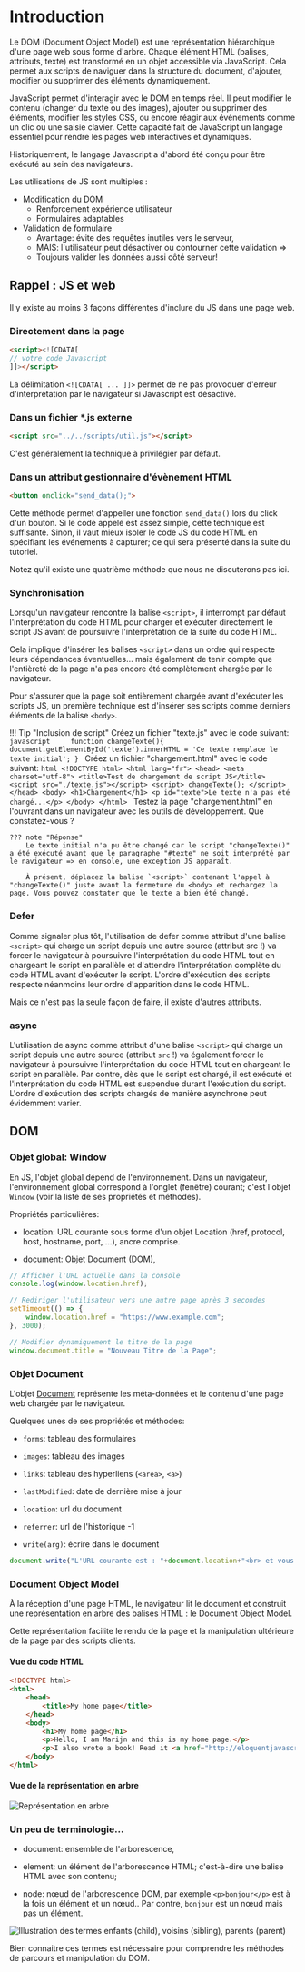 # Introduction

Le DOM (Document Object Model) est une représentation hiérarchique d'une page web sous forme d'arbre. Chaque élément HTML (balises, attributs, texte) est transformé en un objet accessible via JavaScript. Cela permet aux scripts de naviguer dans la structure du document, d'ajouter, modifier ou supprimer des éléments dynamiquement.

JavaScript permet d'interagir avec le DOM en temps réel. Il peut modifier le contenu (changer du texte ou des images), ajouter ou supprimer des éléments, modifier les styles CSS, ou encore réagir aux événements comme un clic ou une saisie clavier. Cette capacité fait de JavaScript un langage essentiel pour rendre les pages web interactives et dynamiques.

Historiquement, le langage Javascript a d'abord été conçu pour être exécuté au sein des navigateurs.

Les utilisations de JS sont multiples :

- Modification du DOM
    - Renforcement expérience utilisateur
    - Formulaires adaptables
- Validation de formulaire
    - Avantage: évite des requêtes inutiles vers le serveur,
    - MAIS: l'utilisateur peut désactiver ou contourner cette validation =>
    - Toujours valider les données aussi côté serveur!

## Rappel : JS et web

Il y existe au moins 3 façons différentes d'inclure du JS dans une page web.

### Directement dans la page

```html
<script><![CDATA[
// votre code Javascript
]]></script>
```

La délimitation `<![CDATA[ ... ]]>` permet de ne pas provoquer d'erreur d'interprétation par le navigateur si Javascript est désactivé.

### Dans un fichier *.js externe
```html
<script src="../../scripts/util.js"></script>
```

C'est généralement la technique à privilégier par défaut. 


### Dans un attribut gestionnaire d'évènement HTML
```html
<button onclick="send_data();">
```
Cette méthode permet d'appeller une fonction `send_data()` lors du click d'un bouton. Si le code appelé est assez simple, cette technique est suffisante. Sinon, il vaut mieux isoler le code JS du code HTML en spécifiant les événements à capturer; ce qui sera présenté dans la suite du tutoriel.

Notez qu'il existe une quatrième méthode que nous ne discuterons pas ici.

### Synchronisation

Lorsqu'un navigateur rencontre la balise `<script>`, il interrompt par défaut l'interprétation du code HTML pour charger et exécuter directement le script JS avant de poursuivre l'interprétation de la suite du code HTML.

Cela implique d'insérer les balises `<script>` dans un ordre qui respecte leurs dépendances éventuelles... mais également de tenir compte que l'entièreté de la page n'a pas encore été complètement chargée par le navigateur.

Pour s'assurer que la page soit entièrement chargée avant d'exécuter les scripts JS, un première technique est d'insérer ses scripts comme derniers éléments de la balise `<body>`.

!!! Tip "Inclusion de script"
    Créez un fichier "texte.js" avec le code suivant:
    ```javascript    
        function changeTexte(){
            document.getElementById('texte').innerHTML = 'Ce texte remplace le texte initial';
        }
    ```
    Créez un fichier "chargement.html" avec le code suivant:
    ```html
    <!DOCTYPE html>
    <html lang="fr">
    <head>
        <meta charset="utf-8">
        <title>Test de chargement de script JS</title>
        <script src="./texte.js"></script>
        <script>
            changeTexte();
        </script>
    </head>
    <body>
        <h1>Chargement</h1>
        <p id="texte">Le texte n'a pas été changé...</p>
    </body>
    </html>
    ```
    Testez la page "chargement.html" en l'ouvrant dans un navigateur avec les outils de développement. Que constatez-vous ?

    ??? note "Réponse"
        Le texte initial n'a pu être changé car le script "changeTexte()" a été exécuté avant que le paragraphe "#texte" ne soit interprété par le navigateur => en console, une exception JS apparaît.

        À présent, déplacez la balise `<script>` contenant l'appel à "changeTexte()" juste avant la fermeture du <body> et rechargez la page. Vous pouvez constater que le texte a bien été changé.

### Defer

Comme signaler plus tôt, l'utilisation de defer comme attribut d'une balise `<script>` qui charge un script depuis une autre source (attribut src !) va forcer le navigateur à poursuivre l'interprétation du code HTML tout en chargeant le script en parallèle et d'attendre l'interprétation complète du code HTML avant d'exécuter le script. L'ordre d'exécution des scripts respecte néanmoins leur ordre d'apparition dans le code HTML.

Mais ce n'est pas la seule façon de faire, il existe d'autres attributs.

### async
L'utilisation de async comme attribut d'une balise `<script>` qui charge un script depuis une autre source (attribut `src` !) va également forcer le navigateur à poursuivre l'interprétation du code HTML tout en chargeant le script en parallèle. Par contre, dès que le script est chargé, il est exécuté et l'interprétation du code HTML est suspendue durant l'exécution du script. L'ordre d'exécution des scripts chargés de manière asynchrone peut évidemment varier.

## DOM
### Objet global: Window
En JS, l'objet global dépend de l'environnement. Dans un navigateur, l'environnement global correspond à l'onglet (fenêtre) courant; c'est l'objet `Window` (voir la liste de ses propriétés et méthodes).

Propriétés particulières:

- location: URL courante sous forme d'un objet Location (href, protocol, host, hostname, port, …), ancre comprise.

- document: Objet Document (DOM), 

```javascript
// Afficher l'URL actuelle dans la console
console.log(window.location.href);

// Rediriger l'utilisateur vers une autre page après 3 secondes
setTimeout(() => {
    window.location.href = "https://www.example.com";
}, 3000);

// Modifier dynamiquement le titre de la page
window.document.title = "Nouveau Titre de la Page";
```


### Objet Document

L'objet [Document](https://developer.mozilla.org/fr/docs/Web/API/Document) représente les méta-données et le contenu d'une page web chargée par le navigateur.

Quelques unes de ses propriétés et méthodes:

- `forms`: tableau des formulaires

- `images`: tableau des images
    
- `links`: tableau des hyperliens (`<area>`, `<a>`)
    
- `lastModified`: date de dernière mise à jour
    
- `location`: url du document
    
- `referrer`: url de l'historique -1

- `write(arg)`: écrire dans le document

```javascript
document.write("L'URL courante est : "+document.location+"<br> et vous venez de : "+document.referrer+"");
```

### Document Object Model
À la réception d'une page HTML, le navigateur lit le document et construit une représentation en arbre des balises HTML : le Document Object Model.

Cette représentation facilite le rendu de la page et la manipulation ultérieure de la page par des scripts clients.

#### Vue du code HTML

```html
<!DOCTYPE html>
<html>
    <head>
        <title>My home page</title>
    </head>
    <body>
        <h1>My home page</h1>
        <p>Hello, I am Marijn and this is my home page.</p>
        <p>I also wrote a book! Read it <a href="http://eloquentjavascript.net">here</a>.</p>
    </body>
</html>
```

#### Vue de la représentation en arbre

![Représentation en arbre](../img/12_jsDOM/tree.png)

### Un peu de terminologie...

- document: ensemble de l'arborescence,
    
- element: un élément de l'arborescence HTML; c'est-à-dire une balise HTML avec son contenu;

- node: nœud de l'arborescence DOM, par exemple `<p>bonjour</p>` est à la fois un élément et un nœud.. Par contre, `bonjour` est un nœud mais pas un élément.

![Illustration des termes enfants (child), voisins (sibling), parents (parent)](../img/12_jsDOM/terminologie.png)

Bien connaitre ces termes est nécessaire pour comprendre les méthodes de parcours et manipulation du DOM.
